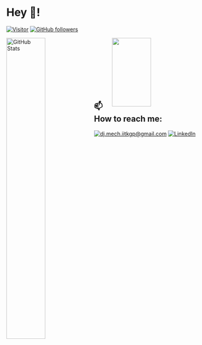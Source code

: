 <h1>Hey 👋!</h1>

[![Visitor](https://visitor-badge.laobi.icu/badge?page_id=avvari-da.avvari-da)](https://github.com/avvari-da) [![GitHub followers](https://img.shields.io/github/followers/avvari-da.svg?style=social&label=Follow)](https://github.com/avvari-da?tab=followers)

<img align="left" width="45%" src="https://github-readme-streak-stats.herokuapp.com/?user=avvari-da" alt="GitHub Stats" />
<img align="right" width="45%" height=180em src="https://github-readme-stats.vercel.app/api?username=avvari-da&count_private=true&show_icons=true&theme=vue&include_all_commits=true" />

<br /><br /><br /><br /><br /><br /><br /><br />

<h2>📫 How to reach me:</h2>

<a href="mailto:dj.mech.iitkgp@gmail.com">![dj.mech.iitkgp@gmail.com](https://img.shields.io/badge/Gmail-D14836?style=for-the-badge&logo=gmail&logoColor=white)</a> <a href="https://www.linkedin.com/in/dheerajavvari/">![LinkedIn](https://img.shields.io/badge/LinkedIn-0077B5?style=for-the-badge&logo=linkedin&logoColor=white)</a>

